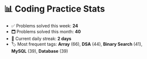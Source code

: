 # 📊 Coding Practice Stats

- ✅ Problems solved this week: **24**
- 🗖️ Problems solved this month: **40**
- 📌 Current daily streak: **2 days**
- 🏷️ Most frequent tags: **Array** (66), **DSA** (44), **Binary Search** (41), **MySQL** (39), **Database** (39)
